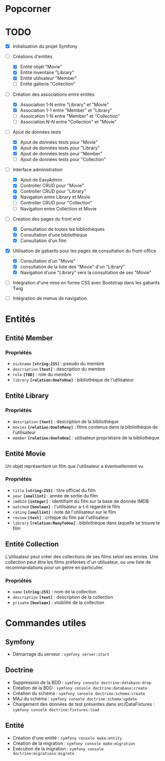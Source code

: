# Popcorner

# TODO

- [x] Initialisation du projet Symfony
- [ ] Créations d'entités
    - [x] Entité objet "Movie"
    - [x] Entité inventaire "Library"
    - [x] Entité utilisateur "Member"
    - [ ] Entité gallerie "Collection"
- [ ] Création des associations entre entités
    - [x] Association 1-N entre "Library" et "Movie"
    - [x] Association 1-1 entre "Member" et "Library"
    - [ ] Assoication 1-N entre "Member" et "Collection"
    - [ ] Association N-N entre "Collection" et "Movie"
- [ ] Ajout de données tests
    - [x] Ajout de données tests pour "Movie"
    - [x] Ajout de données tests pour "Library"
    - [x] Ajout de données tests pour "Member"
    - [ ] Ajout de données tests pour "Collection"
- [ ] Interface administration
    - [x] Ajout de EasyAdmin
    - [x] Controller CRUD pour "Movie"
    - [x] Controller CRUD pour "Library"
    - [x] Navigation entre Library et Movie
    - [ ] Controller CRUD pour "Collection"
    - [ ] Navigation entre Collection et Movie
- [ ] Création des pages du front end
    - [x] Consultation de toutes les bibliothèques
    - [x] Consultation d'une bibliothèque
    - [x] Consultation d'un film
- [x] Utilisation de gabarits pour les pages de consultation du front-office
	- [x] Consultation d'un "Movie"
 	- [x] consultation de la liste des "Movie" d'un "Library"
 	- [x] Navigation d'une "Library" vers la consultation de ses "Movie"
- [ ] Intégration d'une mise en forme CSS avec Bootstrap dans les gabarits Twig
- [ ] Intégration de menus de navigation



# Entités

## Entité Member

### Propriétés
- `nickname` **`[string:255]`** : pseudo du membre
- `description` **`[text]`** : description du membre
- `role` **`[TBD]`** : role du membre
- `library` **`[relation:OneToOne]`** : bibliothèque de l'utilisateur


## Entité Library

### Propriétés
- `description` **`[text]`** : description de la bibliothèque
- `movies` **`[relation:OneToMany]`** : films contenus dans la bibliothèque de l'utilisateur
- `member` **`[relation:OneToOne]`** : utilisateur propriétaire de la bibliothèque

## Entité Movie
Un objet représentant un film que l'utilisateur a éventuellement vu

### Propriétés
- `title` **`[string:255]`** : titre officiel du film
- `year` **`[smallint]`** : année de sortie du film
- `imdbId` **`[integer]`** : identifiant du film sur la base de donnée IMDB
- `watched` **`[boolean]`** : l'utilisateur a-t-il regardé le film
- `rating` **`[smallint]`** : note de l'utilisateur sur le film
- `review` **`[text]`** : critique du film par l'utilisateur
- `library` **`[relation:ManyToOne]`** : bibliothèque dans laquelle se trouve le film


## Entité Collection
L'utilisateur peut créer des collections de ses films selon ses envies. Une collection peut être les films préférées d'un utilisateur, ou une liste de recommandations pour un genre en particulier.

### Propriétés
- `name` **`[string:255]`** : nom de la collection
- `description` **`[text]`** : description de la collection
- `private` **`[boolean]`** : visibilité de la collection


# Commandes utiles

## Symfony

- Démarrage du serveur : `symfony server:start`

## Doctrine

- Suppression de la BDD : `symfony console doctrine:database:drop`
- Création de la BDD : `symfony console doctrine:database:create`
- Création du schéma : `symfony console doctrine:schema:create`
- MAJ du schéma : `symfony console doctrine:schema:update`
- Chargement des données de test présentes dans src/DataFixtures : `symfony console doctrine:fixtures:load`

## Entité

- Création d'une entité : `symfony console make:entity`
- Création de la migration : `symfony console make:migration`
- Exécution de la migration : `symfony console doctrine:migrations:migrate`
